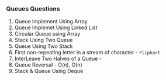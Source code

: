 ### Queues Questions
1.  Queue Implement Using Array
2.  Queue Implemet Using Linked List
3.  Circular Queue using Array
4.  Stack Using Two Queue
5.  Queue Using Two Stack
6.  First non-repeating letter in a stream of character - `Flipkart`
7.  InterLeave Two Halves of a Queue - 
8.  Queue Reversal - O(n), O(n)
9.  Stack & Queue Using Deque